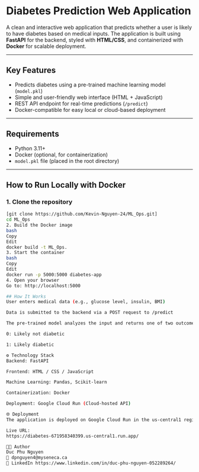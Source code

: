 # Diabetes Prediction Web Application

A clean and interactive web application that predicts whether a user is likely to have diabetes based on medical inputs. The application is built using **FastAPI** for the backend, styled with **HTML/CSS**, and containerized with **Docker** for scalable deployment.

---

## Key Features

- Predicts diabetes using a pre-trained machine learning model (`model.pkl`)
- Simple and user-friendly web interface (HTML + JavaScript)
- REST API endpoint for real-time predictions (`/predict`)
- Docker-compatible for easy local or cloud-based deployment

---

## Requirements

- Python 3.11+
- Docker (optional, for containerization)
- `model.pkl` file (placed in the root directory)

---

## How to Run Locally with Docker

### 1. Clone the repository

```bash
[git clone https://github.com/Kevin-Nguyen-24/ML_Ops.git]
cd ML_Ops
2. Build the Docker image
bash
Copy
Edit
docker build -t ML_Ops.
3. Start the container
bash
Copy
Edit
docker run -p 5000:5000 diabetes-app
4. Open your browser
Go to: http://localhost:5000

## How It Works
User enters medical data (e.g., glucose level, insulin, BMI)

Data is submitted to the backend via a POST request to /predict

The pre-trained model analyzes the input and returns one of two outcomes:

0: Likely not diabetic

1: Likely diabetic

⚙️ Technology Stack
Backend: FastAPI

Frontend: HTML / CSS / JavaScript

Machine Learning: Pandas, Scikit-learn

Containerization: Docker

Deployment: Google Cloud Run (Cloud-hosted API)

🌐 Deployment
The application is deployed on Google Cloud Run in the us-central1 region:

Live URL:
https://diabetes-671958340399.us-central1.run.app/

👨‍💻 Author
Duc Phu Nguyen
📧 dpnguyen4@myseneca.ca
🔗 LinkedIn https://www.linkedin.com/in/duc-phu-nguyen-052289264/

